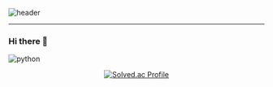 ![header](https://capsule-render.vercel.app/api?type=wave&color=0A4468&height=350&section=header&text=%20DoHoon&fontSize=90&fontColor=F8F8F5&animation=fadeIn)
<hr>

### Hi there 👋

<!--
**KR010317/KR010317** is a ✨ _special_ ✨ repository because its `README.md` (this file) appears on your GitHub profile.

Here are some ideas to get you started:

- 🔭 I’m currently working on ...
- 🌱 I’m currently learning ...
- 👯 I’m looking to collaborate on ...
- 🤔 I’m looking for help with ...
- 💬 Ask me about ...
- 📫 How to reach me: ...
- 😄 Pronouns: ...
- ⚡ Fun fact: ...
-->
![python](https://img.shields.io/badge/Python-14354C?style=for-the-badge&logo=python&logoColor=white) 
<div align="center">

[![Solved.ac Profile](http://mazassumnida.wtf/api/v2/generate_badge?boj=dlehgns223)](https://solved.ac/dlehgns223/)
</div>
